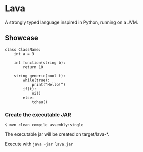 # Lava

A strongly typed language inspired in Python, running on a JVM.

## Showcase

```
class ClassName:
	int a = 3

	int function(string b):
		return 10

	string generic(bool t):
		while(true):
			print(“Hello!”)
		if(t):
			oi()
		else:
			tchau()
```

### Create the executable JAR

```
$ mvn clean compile assembly:single
```

The executable jar will be created on target/lava-*.

Execute with `java -jar lava.jar`
